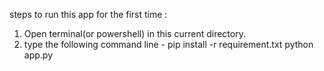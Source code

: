 steps to run this app for the first time :

1) Open terminal(or powershell) in this current directory.
2) type the following command line -
	pip install -r requirement.txt
	python app.py